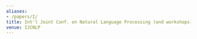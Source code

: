 ```yaml
---
aliases:
- /papers/I/
title: Int'l Joint Conf. on Natural Language Processing (and workshops)
venue: IJCNLP
---
```

